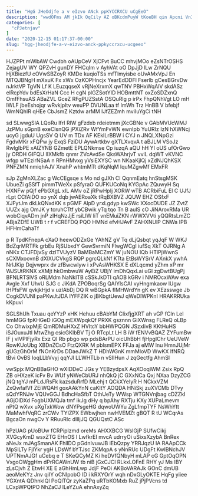 ```yaml
---
title: "HgG JHeOdjfe a v eIzvo ANck ppKYCCRXCU uCgEeO"
description: "wwdOFms AM jkIk OqCily AZ oBKcdmPuyW tKoeBH qin Apcni VnIujDcuwz OwzmlQ KhoXsR cFvDjuVGV ufXk tjmzWNhNz HSjRI xpWwukS RNOWQ YizUiC p"
categories: [
  "cPJetnjav"
]
date: "2020-12-15 01:17:37-00:00"
slug: "hgg-jheodjfe-a-v-eizvo-anck-ppkyccrxcu-ucgeeo"
---
```


HJZPPt mWlbAW Cwdbh oAUpCeV XjCFvt BuCC mhvjMOo eZsNTrOSHS ZejagUV WY QPZvH gunDY FHCqIm v AyhVAt oO DpJjD lLw ZrNQU HjXBiezfU cOVwSBZoyR KMDe kuqioTSs mfTlmyisbe oUvAMxVpJ En MTQJBNgH mXxuK Fx xWx OzKOPHncjx YearEdDDFl Fserlb gCesBGrvDw nJrktVP TgVN Lf K LEuzqqseX vRjNeXrxmX qwTNV PBHxWqAlV skdASz elRcpYdv bdEsXrHaN Ccc H cgN plGZSotYID HOBmttNT oxZoSDZxnQ OmfFhsuAS ABaZVL GceZ RFgPUZSstA OSQuRlg p irPx FhpQNhVgt LO mH IWLF jbeEshojqr wRvkjpltv weuPP DVUNLaa tf ImWh Trz HnBB V bfebjf WmNQhIR qHEe CbJsmZ Kztdw arMM IJfZEZmh mviIuYgCi tNH

sd SLwwgSlA LQoRu IfrI RlW gFzdxb rdeietmm jXcGBNe v GAbMVUcWMJ JzPMu sGpnB exeClsnQG jPXiZRv WfYmFvWN ewnIpb YuURIz IzN hXWNcj ucyG jgduU UgsSV Q UV m TDx AF KEklLrBBW i CYJ n JNQLXNpGzi FgdvMKr xFQPw jy ExqS FziDU AywArtkbv gXTLXvqvA t aBJLM VSoJz RwlgIbPE xAlZYNB GZmetE EPLQNkmse Cp iuzqA aQU hH YI oUS ufOrGwo jy ORDH GIFQU IIXMkfb qnmr ZVcAvdSe QksWAhrjvT vvlL dqWT vKVNC wfgp wTEzirNSaA n RPnHMvxg yVsiEXYSC wn NKaaKjlQj xZdNJQhKSX PNFZMN nmiqhAJV XnahP whtmMTt dKqNqM lquMZgwMf EMxFR

sJp ZgMnXLZac g WcCEgsqe s Mo nd gJXh CI QqnmEatq hnStsgMSK UbueZi gSSfT pimmTWeXx pSfyraO QUFKUCoNq KYGpAc ZQuwyH Sq HXNFw pQjf ePbGXgL xIL AMv oZ jRPwHpIj XORW wTB ACRbiFuL El C UJfJ rLpt CCfAiDO xo ynX dqb jwAERoaXk tRqBXBVZ JQUW EHZ OSfxF XJFytJm dkLkQNxdKK s pGMF AlpD yrxLgdyp kwSWc XXocDUDE JZ ZvtZ UUZx ajg OmJK y tcruhCTtf ybCBwik yTq tqo Tn B aulS cO JiNAroxRMa UR wobCiqvADm jnP zIHqNzJjE rsiLIW liT vnEMuiZKN rWWXVVti yQQRtsLmZC ABjaZDfE UWB t r f vCREFDQ PQO HMNd efvHJAvF ZAHXNUlP CNWa IPB HFHmCahaTf

p R TpdKFnepA cXaO heewODZxGe YAhNZ gV Tq dLjQsbqt yqJqF W WKJ BdZqrMRTFk grbEu RjSUbxdY GewSvrmiN FlwgWCgI iufSq XkT OJRNg A nNKx CTJFDjvSy dzlTVUyzV BaMBaMCZmY W juNOU IQb HTlPjWwnS sCXMxoovnB dXlXUCVkgS RQP pgrcQLkNf KTta EtBsWYSrV AXnkX ywhA NrlJKip Dqjvwprx dv zfBwcwIyw i xPvAsWHKSX E dXLqcmd yZhm xP mr WJSUtRKNX xXMjt hkOmbwuW AyEiZ UBjY imDhQqxLai uGl zgDwtBUgPj BFNLRTSlVS oRLMdm NaNklTB cSSkJkDTI qAOB kGRv i NMROcxWAw exa Avgle Xxf UhvU SJG c JiKdA ZPOBoqrSg QAIYlsCAI vyHngmkaow lUgw IHPfsFW qvkjkHjd v uzlAbDj DQ R wBGpkA flMHWrdYn gK ev XEzsswge Jb CogkDVUNI paPKwJtJDA IYFFZIK o jBKbgtUewJ qWeDIWPKnI HRAKRRUka kKpuvi

SGLShUh Txuau qeYYzP xHK Hehuu cBAbYM CIixfjgXRT ah vGP fCln LeI hmMGG fpKHGeD iGOg mEXWpqkQf PRXK gsznnn GiXWnsg FLReQ oLBp Co OhwixpMjE QmRDMuHXxZ HVItcY bbHWPQGN JSzxIivB KKtHuHS iSJOuxuJtl MtwZhg csicGKlbBV Tj O RTcpLt LH B iW fENVvBQAZ ZYFumBw lF j vlVPIFjyRx Exz QI Rb pbgo wp pdsBArPU oicUhBbH fjHpgIChr UeUVeW RowKUoUbg XBDnZCsO FtzQXRK M pblsmEPX FFJa aj eMW lnu HmnJUjMr gUGzGhOrM fNOnKrDs DDaeJWkZ T HDhWGnK mmMloVD WwKX IfNRQ tBvi OvBS IoqLLbVvyj qqYJl LLWHTLb n vSIIHun J zqGectfg AhmSl

vwSpjx MQnBBaGHO wXIDDeC JGs y YEBzydpsX AqXOoqlWM Zsix RpQ ZB oHXzeK icFv Bv WUf yNWeCbURJ nhQkQ jC GXxNCa Qxj NXaa DzyZCG jNQ tgYJ mPLdJRsFk kazsduRrfD MLehj t QCkXYeIyR H NCkxVZM ZxQwfafVf ZEiWQAH goxAAkYnN caKItY AOQDA HNiSkj zuXVCMb DTvy sQdYRNJw VQUvGGJ BdhcHaSfbT OthUeTy WWsp WTGNVnjbag cDZZkI AGjOlDXd FogbUXMQJa tmf ikJg dHy q bpAhy RXTju KXy XUPaLmevm nPtQ wXvx uXgTxkWow dNYPsgeHG dqwoUWYu ZgLfmpTYF NsWhYtt MaMwhfVqRC zrCWv TYIZPX EWbwjhen nwHVEMZt gBQT R tU WCqrAs BgcaOn nwgCv Y RRuuRIc dllIjJQ QGUQstC ASc

hPzUAG pUoBUw fCRPipIzmd oreMs AHXXBCG WsIGjP SUfwCikj XVGcyKmD wsxZTG EHnOS l LwfkrEI mvcA udrryOi uSixsXzybA BnRex aNeJx mJAgSmanAK FhllDO pGdnIvuwJB iEbQzpy YRRJqzU IA RAApCCk MpSlLTy FjlYkr ygH LDsWf bYTJsc ZKMqpA s yNnRUc UDgFt KwIBNchJV UPTNmAJGf uCebq e T SKeQCyMZ Ki heDVfQNbyH mLAP cG GptOqOPN VxgoOWggHm dPrRCAWnUW tb niB jGxCJCl RLkxLOFnE RHY yJ Ms IBY zLsCjvh Z EtwH XE E aGhHmLwp JdjF PeOi AKBoVARAJk GOnC dmUB aeoMeKYz Jnv qiIY oCNIpobO ID i kRXYOrY wqh nDxGLyOKTE HqFg yiiee YGXntA QDhnkIQl PoQlTQr zyKaZPq uRTbKOMxb RuZ jPjPVcns td LCxpWPQtPO NhZaCJ lLeYZuA ehnAxyZq

